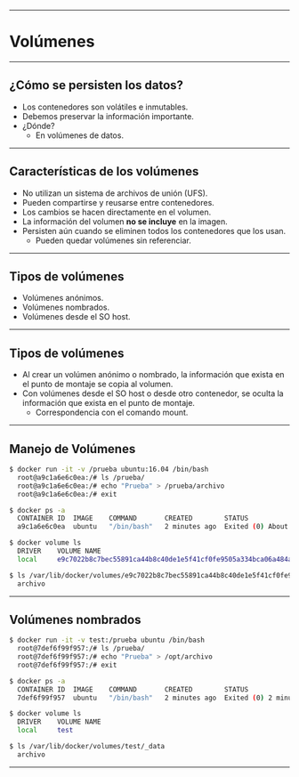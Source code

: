 ***
# Volúmenes
---
## ¿Cómo se persisten los datos?

* Los contenedores son volátiles e inmutables.
* Debemos preservar la información importante.
* ¿Dónde?
  * En volúmenes de datos.

---
## Características de los volúmenes

* No utilizan un sistema de archivos de unión (UFS).
* Pueden compartirse y reusarse entre contenedores.
* Los cambios se hacen directamente en el volumen.
* La información del volumen **no se incluye** en la imagen.
* Persisten aún cuando se eliminen todos los contenedores que los usan.
  * Pueden quedar volúmenes sin referenciar.

---
## Tipos de volúmenes

* Volúmenes anónimos.
* Volúmenes nombrados.
* Volúmenes desde el SO host.

---
## Tipos de volúmenes

* Al crear un volúmen anónimo o nombrado, la información que exista en el punto de montaje se copia al volumen.
* Con volúmenes desde el SO host o desde otro contenedor, se oculta la información que exista en el punto de montaje.
  * Correspondencia con el comando mount.

---
## Manejo de Volúmenes

```bash
$ docker run -it -v /prueba ubuntu:16.04 /bin/bash
  root@a9c1a6e6c0ea:/# ls /prueba/
  root@a9c1a6e6c0ea:/# echo "Prueba" > /prueba/archivo
  root@a9c1a6e6c0ea:/# exit

$ docker ps -a
  CONTAINER ID  IMAGE    COMMAND       CREATED        STATUS                         NAMES
  a9c1a6e6c0ea  ubuntu   "/bin/bash"   2 minutes ago  Exited (0) About a minute ago  small_jennings

$ docker volume ls
  DRIVER    VOLUME NAME
  local     e9c7022b8c7bec55891ca44b8c40de1e5f41cf0fe9505a334bca06a484a5ff1f

$ ls /var/lib/docker/volumes/e9c7022b8c7bec55891ca44b8c40de1e5f41cf0fe9505a334bca06a484a5ff1f/_data
  archivo
```

---
## Volúmenes nombrados

```bash
$ docker run -it -v test:/prueba ubuntu /bin/bash
  root@7def6f99f957:/# ls /prueba/
  root@7def6f99f957:/# echo "Prueba" > /opt/archivo
  root@7def6f99f957:/# exit

$ docker ps -a
  CONTAINER ID  IMAGE    COMMAND       CREATED        STATUS                         NAMES
  7def6f99f957  ubuntu   "/bin/bash"   2 minutes ago  Exited (0) 2 minutes ago       mad_mccarthy

$ docker volume ls
  DRIVER    VOLUME NAME
  local     test

$ ls /var/lib/docker/volumes/test/_data
  archivo
```

***
